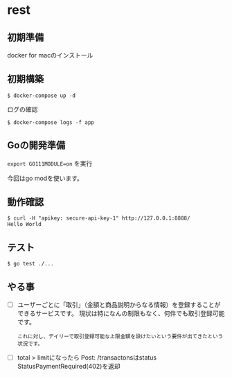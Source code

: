 # rest

## 初期準備

docker for macのインストール

## 初期構築

```
$ docker-compose up -d
```

ログの確認

```
$ docker-compose logs -f app
```

## Goの開発準備

`export GO111MODULE=on`
を実行

今回はgo modを使います。

## 動作確認

```
$ curl -H "apikey: secure-api-key-1" http://127.0.0.1:8888/
Hello World
```

## テスト

```
$ go test ./...
```

## やる事

- [ ] ユーザーごとに「取引」（金額と商品説明からなる情報）を登録することができるサービスです。
      現状は特になんの制限もなく、何件でも取引登録可能です。

      これに対し、デイリーで取引登録可能な上限金額を設けたいという要件が出てきたという状況です。


- [ ] total > limitになったら Post: /transactonsはstatus StatusPaymentRequired(402)を返却